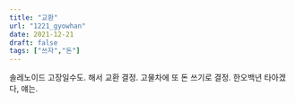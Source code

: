 ```yaml
---
title: "교환"
url: "1221_gyowhan"
date: 2021-12-21
draft: false
tags: ["쓰자","돈"]
---
```

솔레노이드 고장일수도. 해서 교환 결정. 고물차에 또 돈 쓰기로 결정. 한오백년 타아겠다, 얘는.
